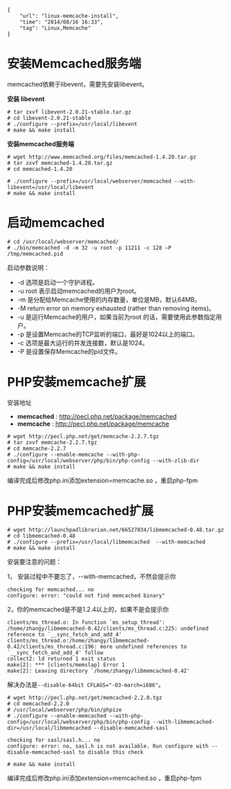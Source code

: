```
{
    "url": "linux-memcache-install",
    "time": "2014/08/16 16:33",
    "tag": "Linux,Memcache"
}
```

# 安装Memcached服务端

memcached依赖于libevent，需要先安装libevent。

**安装 libevent**
```
# tar zxvf libevent-2.0.21-stable.tar.gz
# cd libevent-2.0.21-stable
# ./configure --prefix=/usr/local/libevent
# make && make install
```
**安装memcached服务端**
```
# wget http://www.memcached.org/files/memcached-1.4.20.tar.gz
# tar zxvf memcached-1.4.20.tar.gz 
# cd memcached-1.4.20
 
# ./configure --prefix=/usr/local/webserver/memcached --with-libevent=/usr/local/libevent
# make && make install
```
# 启动memcached
```
# cd /usr/local/webserver/memcached/
# ./bin/memcached -d -m 32 -u root -p 11211 -c 128 –P /tmp/memcached.pid
```
启动参数说明：

- -d 选项是启动一个守护进程。
- -u root 表示启动memcached的用户为root。
- -m 是分配给Memcache使用的内存数量，单位是MB，默认64MB。
- -M return error on memory exhausted (rather than removing items)。
- -u 是运行Memcache的用户，如果当前为root 的话，需要使用此参数指定用户。
- -p 是设置Memcache的TCP监听的端口，最好是1024以上的端口。
- -c 选项是最大运行的并发连接数，默认是1024。
- -P 是设置保存Memcache的pid文件。 

# PHP安装memcache扩展
安装地址
- **memcached** : http://pecl.php.net/package/memcached
- **memcache** : http://pecl.php.net/package/memcache
```
# wget http://pecl.php.net/get/memcache-2.2.7.tgz
# tar zxvf memcache-2.2.7.tgz
# cd memcache-2.2.7
# ./configure --enable-memcache --with-php-config=/usr/local/webserver/php/bin/php-config --with-zlib-dir
# make && make install
```
编译完成后修改php.ini添加extension=memcache.so ，重启php-fpm

# PHP安装memcached扩展
```
# wget http://launchpadlibrarian.net/66527034/libmemcached-0.48.tar.gz
# cd libmemcached-0.48
# ./configure --prefix=/usr/local/libmemcached  --with-memcached
# make && make install
```
安装要注意的问题：

1， 安装过程中不要忘了，--with-memcached，不然会提示你
```
checking for memcached... no
configure: error: "could not find memcached binary"
```
2，你的memcached是不是1.2.4以上的，如果不是会提示你
```
clients/ms_thread.o: In function `ms_setup_thread':
/home/zhangy/libmemcached-0.42/clients/ms_thread.c:225: undefined reference to `__sync_fetch_and_add_4'
clients/ms_thread.o:/home/zhangy/libmemcached-0.42/clients/ms_thread.c:196: more undefined references to `__sync_fetch_and_add_4' follow
collect2: ld returned 1 exit status
make[2]: *** [clients/memslap] Error 1
make[2]: Leaving directory `/home/zhangy/libmemcached-0.42'
```
解决办法是`--disable-64bit CFLAGS="-O3-march=i686"`。
```
# wget http://pecl.php.net/get/memcached-2.2.0.tgz
# cd memcached-2.2.0
# /usr/local/webserver/php/bin/phpize
# ./configure --enable-memcached --with-php-config=/usr/local/webserver/php/bin/php-config --with-libmemcached-dir=/usr/local/libmemcached --disable-memcached-sasl

checking for sasl/sasl.h... no
configure: error: no, sasl.h is not available. Run configure with --disable-memcached-sasl to disable this check
 
# make && make install
 ```
编译完成后修改php.ini添加extension=memcached.so ，重启php-fpm